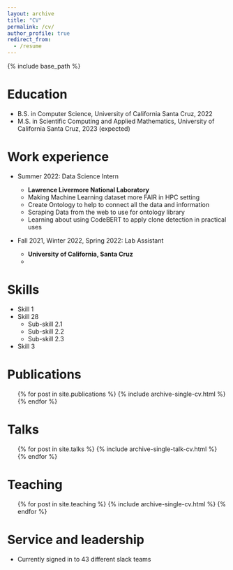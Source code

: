 ```yaml
---
layout: archive
title: "CV"
permalink: /cv/
author_profile: true
redirect_from:
  - /resume
---
```


{% include base_path %}

Education
======
* B.S. in Computer Science, University of California Santa Cruz, 2022
* M.S. in Scientific Computing and Applied Mathematics,  University of California Santa Cruz, 2023 (expected)
<!-- * Ph.D in Version Control Theory, GitHub University, 2018 (expected) -->

Work experience
======
* Summer 2022: 
Data Science Intern
  * **Lawrence Livermore National Laboratory**
  * Making Machine Learning dataset more FAIR in HPC setting
  * Create Ontology to help to connect all the data and information
  * Scraping Data from the web to use for ontology library
  * Learning about using CodeBERT to apply clone detection in practical uses

* Fall 2021, Winter 2022, Spring 2022: Lab Assistant
  * **University of California, Santa Cruz**
  * 
  
Skills
======
* Skill 1
* Skill 2ß
  * Sub-skill 2.1
  * Sub-skill 2.2
  * Sub-skill 2.3
* Skill 3

Publications
======
  <ul>{% for post in site.publications %}
    {% include archive-single-cv.html %}
  {% endfor %}</ul>
  
Talks
======
  <ul>{% for post in site.talks %}
    {% include archive-single-talk-cv.html %}
  {% endfor %}</ul>
  
Teaching
======
  <ul>{% for post in site.teaching %}
    {% include archive-single-cv.html %}
  {% endfor %}</ul>
  
Service and leadership
======
* Currently signed in to 43 different slack teams
